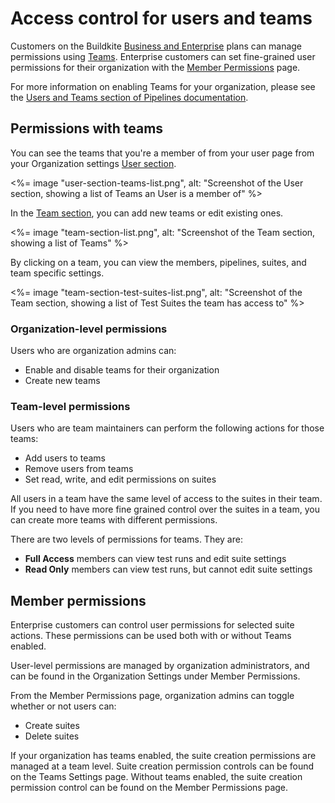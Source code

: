 # Access control for users and teams

Customers on the Buildkite [Business and Enterprise](https://buildkite.com/pricing) plans can manage permissions using [Teams](#permissions-with-teams). Enterprise customers can set fine-grained user permissions for their organization with the [Member Permissions](#member-permissions) page.

For more information on enabling Teams for your organization, please see the [Users and Teams section of Pipelines documentation](/docs/team-management/permissions).


## Permissions with teams

You can see the teams that you're a member of from your user page from your Organization settings [User section](https://buildkite.com/organizations/~/users/).

<%= image "user-section-teams-list.png", alt: "Screenshot of the User section, showing a list of Teams an User is a member of" %>

In the [Team section](https://buildkite.com/organizations/~/teams), you can add new teams or edit existing ones.

<%= image "team-section-list.png", alt: "Screenshot of the Team section, showing a list of Teams" %>

By clicking on a team, you can view the members, pipelines, suites, and team specific settings.

<%= image "team-section-test-suites-list.png", alt: "Screenshot of the Team section, showing a list of Test Suites the team has access to" %>

### Organization-level permissions

Users who are organization admins can:

* Enable and disable teams for their organization
* Create new teams

### Team-level permissions

Users who are team maintainers can perform the following actions for those teams:

* Add users to teams
* Remove users from teams
* Set read, write, and edit permissions on suites

All users in a team have the same level of access to the suites in their team. If you need to have more fine grained control over the suites in a team, you can create more teams with different permissions.

There are two levels of permissions for teams. They are:

* **Full Access** members can view test runs and edit suite settings
* **Read Only** members can view test runs, but cannot edit suite settings

## Member permissions

Enterprise customers can control user permissions for selected suite actions. These permissions can be used both with or without Teams enabled.

User-level permissions are managed by organization administrators, and can be found in the Organization Settings under Member Permissions.

From the Member Permissions page, organization admins can toggle whether or not users can:

* Create suites
* Delete suites

If your organization has teams enabled, the suite creation permissions are managed at a team level. Suite creation permission controls can be found on the Teams Settings page. Without teams enabled, the suite creation permission control can be found on the Member Permissions page.
